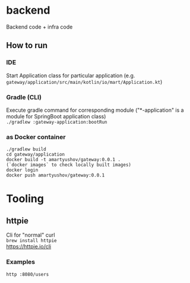 # backend
Backend code + infra code

## How to run
### IDE
Start Application class for particular application (e.g. `gateway/application/src/main/kotlin/io/mart/Application.kt`)

### Gradle (CLI)
Execute gradle command for corresponding module ("*-application" is a module for SpringBoot application class)  
`./gradlew :gateway-application:bootRun`

### as Docker container
```shell
./gradlew build
cd gateway/application
docker build -t amartyushov/gateway:0.0.1 .
(`docker images` to check locally built images)
docker login
docker push amartyushov/gateway:0.0.1
```


# Tooling
## httpie
Cli for "normal" curl  
`brew install httpie`  
https://httpie.io/cli
### Examples
```shell
http :8080/users
```
